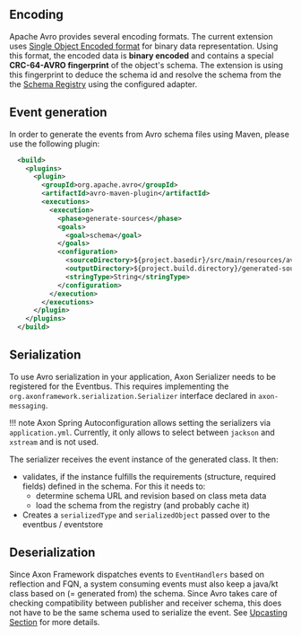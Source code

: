 ## Encoding

Apache Avro provides several encoding formats. The current extension
uses [Single Object Encoded format](https://avro.apache.org/docs/current/spec.html#single_object_encoding) for binary data representation.
Using this format, the encoded data is **binary encoded** and contains a special **CRC-64-AVRO fingerprint** of the object's schema. The
extension is using this fingerprint to deduce the schema id and resolve the schema from the
the [Schema Registry](../concepts/schema-registry.md) using the configured adapter.

## Event generation

In order to generate the events from Avro schema files using Maven, please use the following plugin:

```xml
  <build>
    <plugins>
      <plugin>
        <groupId>org.apache.avro</groupId>
        <artifactId>avro-maven-plugin</artifactId>
        <executions>
          <execution>
            <phase>generate-sources</phase>
            <goals>
              <goal>schema</goal>
            </goals>
            <configuration>
              <sourceDirectory>${project.basedir}/src/main/resources/avro/</sourceDirectory>
              <outputDirectory>${project.build.directory}/generated-sources/avro/</outputDirectory>
              <stringType>String</stringType>
            </configuration>
          </execution>
        </executions>
      </plugin>
    </plugins>
  </build>
```



## Serialization

To use Avro serialization in your application, Axon Serializer needs to be registered for the Eventbus. This requires implementing
the `org.axonframework.serialization.Serializer` interface declared in `axon-messaging`.

!!! note Axon Spring Autoconfiguration allows setting the serializers via `application.yml`. Currently, it only allows to select
between `jackson` and `xstream` and is not used.

The serializer receives the event instance of the generated class. It then:

* validates, if the instance fulfills the requirements (structure, required fields) defined in the schema. For this it needs to:
  * determine schema URL and revision based on class meta data
  * load the schema from the registry (and probably cache it)
* Creates a `serializedType` and `serializedObject` passed over to the eventbus / eventstore

## Deserialization

Since Axon Framework dispatches events to `EventHandlers` based on reflection and FQN, a system consuming events must also keep a java/kt
class based on (= generated from) the schema. Since Avro takes care of checking compatibility between publisher and receiver schema, this
does not have to be the same schema used to serialize the event. See [Upcasting Section](../concepts/upcasting.md) for more details.

